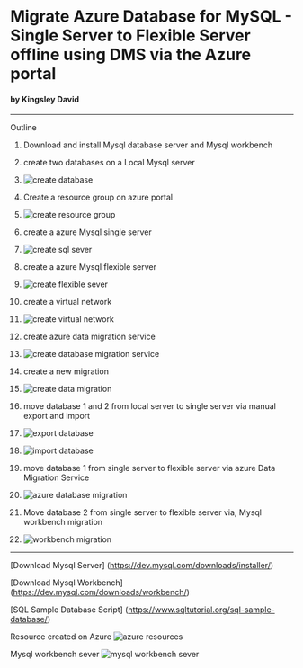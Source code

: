 # Migrate Azure Database for MySQL - Single Server to Flexible Server offline using DMS via the Azure portal
#### by Kingsley David
***
Outline
1. Download and install Mysql database server and Mysql workbench
1. create two databases on a Local Mysql server
2. ![create database](https://github.com/KingDavid-volt/datafundamentals001/blob/208361b0acb8dbcdb347ee7c10fea2698f9bc5bb/images/create%20database2.png)

4. Create a resource group on azure portal
5. ![create resource group](https://github.com/KingDavid-volt/datafundamentals001/blob/208361b0acb8dbcdb347ee7c10fea2698f9bc5bb/images/Create%20a%20resource%20group%20on%20azure.png)

7. create a azure Mysql single server 
8. ![create sql sever](https://github.com/KingDavid-volt/datafundamentals001/blob/208361b0acb8dbcdb347ee7c10fea2698f9bc5bb/images/Create%20Sql%20sever%20on%20azure.png)

5. create a azure Mysql flexible server
6. ![create flexible sever](https://github.com/KingDavid-volt/datafundamentals001/blob/38ad98518b6b0773324a432a528bd08beac1a283/images/create%20sql%20flexible%20sever.png)

8. create a virtual network
9. ![create virtual network](https://github.com/KingDavid-volt/datafundamentals001/blob/38ad98518b6b0773324a432a528bd08beac1a283/images/create%20virtual%20network.png)

11. create azure data migration service
12. ![create database migration service](https://github.com/KingDavid-volt/datafundamentals001/blob/805445ee13cb0ffac65df13e89dfff036fd90c5a/images/create%20databse%20migration%20service.png)

14. create a new migration
15. ![create data migration](https://github.com/KingDavid-volt/datafundamentals001/blob/38ad98518b6b0773324a432a528bd08beac1a283/images/create%20database%20migration.png)

17. move database 1 and 2 from local server to single server via manual export and import
18. ![export database](https://github.com/KingDavid-volt/datafundamentals001/blob/805445ee13cb0ffac65df13e89dfff036fd90c5a/images/export%20database.png)
19. ![import database](https://github.com/KingDavid-volt/datafundamentals001/blob/b5656485a1e68b88483eb7b0d4e1b1794a12d9ce/images/import%20database.png)

21. move database 1 from single server to flexible server via azure Data Migration Service
22. ![azure database migration](https://github.com/KingDavid-volt/datafundamentals001/blob/b5656485a1e68b88483eb7b0d4e1b1794a12d9ce/images/start%20migration.png)

1. Move database 2 from single server to flexible server via, Mysql workbench migration
2. ![workbench migration](https://github.com/KingDavid-volt/datafundamentals001/blob/b5656485a1e68b88483eb7b0d4e1b1794a12d9ce/images/mysql%20workbench%20migration.png)

***
[Download Mysql Server] (https://dev.mysql.com/downloads/installer/)

[Download Mysql Workbench] (https://dev.mysql.com/downloads/workbench/)

[SQL Sample Database Script] (https://www.sqltutorial.org/sql-sample-database/)

Resource created on Azure
![azure resources](https://github.com/KingDavid-volt/datafundamentals001/blob/94ec892b667feba94c69da172e7bec76d575548b/images/Azure%20resources.png)

Mysql workbench sever
![mysql workbench sever](https://github.com/KingDavid-volt/datafundamentals001/blob/94ec892b667feba94c69da172e7bec76d575548b/images/mysql%20workbench%20sever.png)
